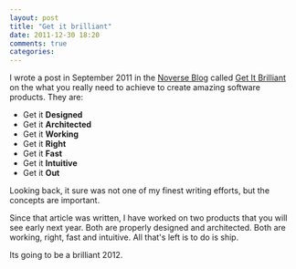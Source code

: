 ```yaml
---
layout: post
title: "Get it brilliant"
date: 2011-12-30 18:20
comments: true
categories: 
---
```


I wrote a post in September 2011 in the [Noverse Blog](http://www.noverse.com/blog/) called [Get It Brilliant](http://www.noverse.com/blog/2011/09/get-it-brilliant/) on the what you really need to achieve to create amazing software products. They are:

* Get it **Designed**
* Get it **Architected**
* Get it **Working**
* Get it **Right**
* Get it **Fast**
* Get it **Intuitive**
* Get it **Out**

Looking back, it sure was not one of my finest writing efforts, but the concepts are important.

Since that article was written, I have worked on two products that you will see early next year. Both are properly designed and architected. Both are working, right, fast and intuitive. All that's left is to do is ship.

Its going to be a brilliant 2012.
